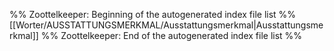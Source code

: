 %% Zoottelkeeper: Beginning of the autogenerated index file list  %%
 [[Worter/AUSSTATTUNGSMERKMAL/Ausstattungsmerkmal|Ausstattungsmerkmal]]
%% Zoottelkeeper: End of the autogenerated index file list  %%
